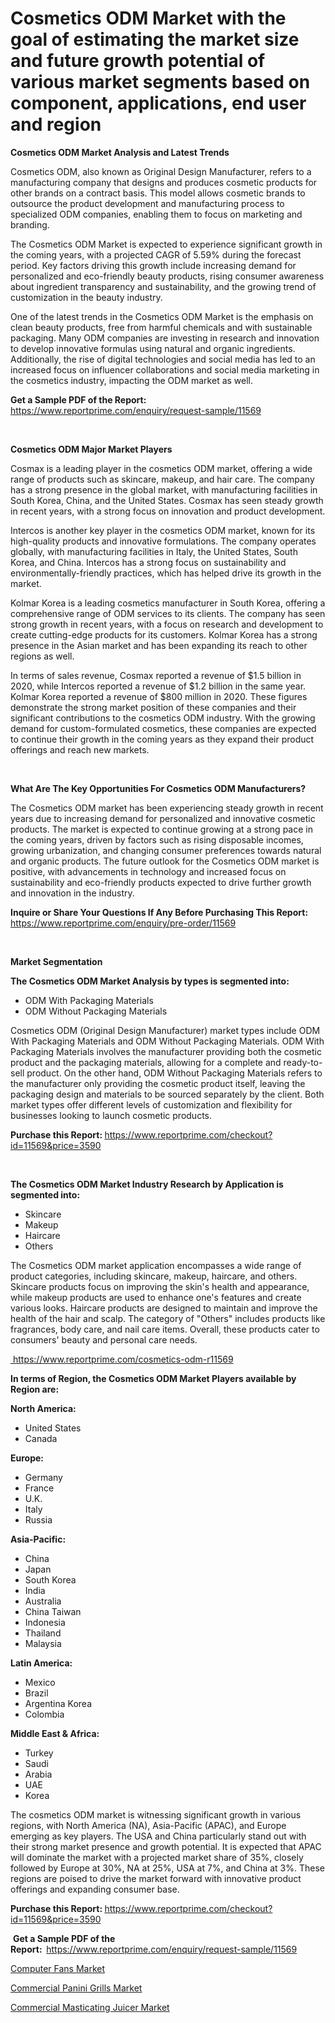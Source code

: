 <p><h1>Cosmetics ODM Market with the goal of estimating the market size and future growth potential of various market segments based on component, applications, end user and region</h1></p><p><strong>Cosmetics ODM Market Analysis and Latest Trends</strong></p>
<p><p>Cosmetics ODM, also known as Original Design Manufacturer, refers to a manufacturing company that designs and produces cosmetic products for other brands on a contract basis. This model allows cosmetic brands to outsource the product development and manufacturing process to specialized ODM companies, enabling them to focus on marketing and branding.</p><p>The Cosmetics ODM Market is expected to experience significant growth in the coming years, with a projected CAGR of 5.59% during the forecast period. Key factors driving this growth include increasing demand for personalized and eco-friendly beauty products, rising consumer awareness about ingredient transparency and sustainability, and the growing trend of customization in the beauty industry.</p><p>One of the latest trends in the Cosmetics ODM Market is the emphasis on clean beauty products, free from harmful chemicals and with sustainable packaging. Many ODM companies are investing in research and innovation to develop innovative formulas using natural and organic ingredients. Additionally, the rise of digital technologies and social media has led to an increased focus on influencer collaborations and social media marketing in the cosmetics industry, impacting the ODM market as well.</p></p>
<p><strong>Get a Sample PDF of the Report:&nbsp;</strong> <a href="https://www.reportprime.com/enquiry/request-sample/11569">https://www.reportprime.com/enquiry/request-sample/11569</a></p>
<p>&nbsp;</p>
<p><strong>Cosmetics ODM Major Market Players</strong></p>
<p><p>Cosmax is a leading player in the cosmetics ODM market, offering a wide range of products such as skincare, makeup, and hair care. The company has a strong presence in the global market, with manufacturing facilities in South Korea, China, and the United States. Cosmax has seen steady growth in recent years, with a strong focus on innovation and product development.</p><p>Intercos is another key player in the cosmetics ODM market, known for its high-quality products and innovative formulations. The company operates globally, with manufacturing facilities in Italy, the United States, South Korea, and China. Intercos has a strong focus on sustainability and environmentally-friendly practices, which has helped drive its growth in the market.</p><p>Kolmar Korea is a leading cosmetics manufacturer in South Korea, offering a comprehensive range of ODM services to its clients. The company has seen strong growth in recent years, with a focus on research and development to create cutting-edge products for its customers. Kolmar Korea has a strong presence in the Asian market and has been expanding its reach to other regions as well.</p><p>In terms of sales revenue, Cosmax reported a revenue of $1.5 billion in 2020, while Intercos reported a revenue of $1.2 billion in the same year. Kolmar Korea reported a revenue of $800 million in 2020. These figures demonstrate the strong market position of these companies and their significant contributions to the cosmetics ODM industry. With the growing demand for custom-formulated cosmetics, these companies are expected to continue their growth in the coming years as they expand their product offerings and reach new markets.</p></p>
<p>&nbsp;</p>
<p><strong>What Are The Key Opportunities For Cosmetics ODM Manufacturers?</strong></p>
<p><p>The Cosmetics ODM market has been experiencing steady growth in recent years due to increasing demand for personalized and innovative cosmetic products. The market is expected to continue growing at a strong pace in the coming years, driven by factors such as rising disposable incomes, growing urbanization, and changing consumer preferences towards natural and organic products. The future outlook for the Cosmetics ODM market is positive, with advancements in technology and increased focus on sustainability and eco-friendly products expected to drive further growth and innovation in the industry.</p></p>
<p><strong>Inquire or Share Your Questions If Any Before Purchasing This Report:</strong> <a href="https://www.reportprime.com/enquiry/pre-order/11569">https://www.reportprime.com/enquiry/pre-order/11569</a></p>
<p>&nbsp;</p>
<p><strong>Market Segmentation</strong></p>
<p><strong>The Cosmetics ODM Market Analysis by types is segmented into:</strong></p>
<p><ul><li>ODM With Packaging Materials</li><li>ODM Without Packaging Materials</li></ul></p>
<p><p>Cosmetics ODM (Original Design Manufacturer) market types include ODM With Packaging Materials and ODM Without Packaging Materials. ODM With Packaging Materials involves the manufacturer providing both the cosmetic product and the packaging materials, allowing for a complete and ready-to-sell product. On the other hand, ODM Without Packaging Materials refers to the manufacturer only providing the cosmetic product itself, leaving the packaging design and materials to be sourced separately by the client. Both market types offer different levels of customization and flexibility for businesses looking to launch cosmetic products.</p></p>
<p><strong>Purchase this Report:&nbsp;</strong><a href="https://www.reportprime.com/checkout?id=11569&price=3590">https://www.reportprime.com/checkout?id=11569&price=3590</a></p>
<p>&nbsp;</p>
<p><strong>The Cosmetics ODM Market Industry Research by Application is segmented into:</strong></p>
<p><ul><li>Skincare</li><li>Makeup</li><li>Haircare</li><li>Others</li></ul></p>
<p><p>The Cosmetics ODM market application encompasses a wide range of product categories, including skincare, makeup, haircare, and others. Skincare products focus on improving the skin's health and appearance, while makeup products are used to enhance one's features and create various looks. Haircare products are designed to maintain and improve the health of the hair and scalp. The category of "Others" includes products like fragrances, body care, and nail care items. Overall, these products cater to consumers' beauty and personal care needs.</p></p>
<p><a href="https://www.reportprime.com/cosmetics-odm-r11569">&nbsp;https://www.reportprime.com/cosmetics-odm-r11569</a></p>
<p><strong>In terms of Region, the Cosmetics ODM Market Players available by Region are:</strong></p>
<p>
    <p> <strong> North America: </strong>
        <ul>
            <li>United States</li>
            <li>Canada</li>
        </ul>
        </p> 
    <p> <strong> Europe: </strong>
        <ul>
            <li>Germany</li>
            <li>France</li>
            <li>U.K.</li>
            <li>Italy</li>
            <li>Russia</li>
        </ul>
        </p> 
    <p> <strong> Asia-Pacific: </strong>
        <ul>
            <li>China</li>
            <li>Japan</li>
            <li>South Korea</li>
            <li>India</li>
            <li>Australia</li>
            <li>China Taiwan</li>
            <li>Indonesia</li>
            <li>Thailand</li>
            <li>Malaysia</li>
        </ul>
        </p> 
    <p> <strong> Latin America: </strong>
        <ul>
            <li>Mexico</li>
            <li>Brazil</li>
            <li>Argentina Korea</li>
            <li>Colombia</li>
        </ul>
        </p> 
    <p> <strong> Middle East & Africa: </strong>
        <ul>
            <li>Turkey</li>
            <li>Saudi</li>
            <li>Arabia</li>
            <li>UAE</li>
            <li>Korea</li>
        </ul>
    </p>
    </p>
<p><p>The cosmetics ODM market is witnessing significant growth in various regions, with North America (NA), Asia-Pacific (APAC), and Europe emerging as key players. The USA and China particularly stand out with their strong market presence and growth potential. It is expected that APAC will dominate the market with a projected market share of 35%, closely followed by Europe at 30%, NA at 25%, USA at 7%, and China at 3%. These regions are poised to drive the market forward with innovative product offerings and expanding consumer base.</p></p>
<p><strong>Purchase this Report: </strong><a href="https://www.reportprime.com/checkout?id=11569&price=3590">https://www.reportprime.com/checkout?id=11569&price=3590</a></p>
<p>&nbsp;<strong>Get a Sample PDF of the Report:&nbsp;&nbsp;</strong><a href="https://www.reportprime.com/enquiry/request-sample/11569">https://www.reportprime.com/enquiry/request-sample/11569</a></p>
<p><strong></strong></p>
<p><p><a href="https://view.publitas.com/reportprime-1/computer-fans-market-furnishes-information-on-market-share-market-trends-and-market-growth/">Computer Fans Market</a></p><p><a href="https://view.publitas.com/reportprime-1/commercial-panini-grills-market-comprehensive-assessment-by-type-application-and-geography/">Commercial Panini Grills Market</a></p><p><a href="https://view.publitas.com/reportprime-1/commercial-masticating-juicer-market-competitive-analysis-market-trends-and-forecast-to-2031/">Commercial Masticating Juicer Market</a></p></p>